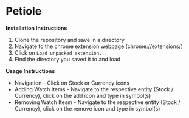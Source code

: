 # Petiole

**Installation Instructions**
1. Clone the repository and save in a directory
2. Navigate to the chrome extension webpage (chrome://extensions/)
3. Click on `Load unpacked extension...`
4. Find the directory you saved it to and load

**Usage Instructions**
- Navigation \- Click on Stock or Currency icons
- Adding Watch Items \- Navigate to the respective entity (Stock / Currency), click on the add icon and type in symbol(s)
- Removing Watch Itesm \- Navigate to the respective entity (Stock / Currency), click on the remove icon and type in symbol(s)